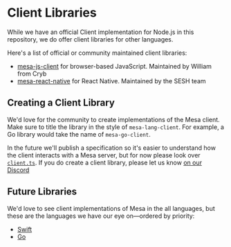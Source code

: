 # Client Libraries
While we have an official Client implementation for Node.js in this repository, we do offer client libraries for other languages.

Here's a list of official or community maintained client libraries:
* [mesa-js-client](https://github.com/neoncloth/mesa-js-client) for browser-based JavaScript. Maintained by William from Cryb
* [mesa-react-native](https://github.com/seshchat/mesa-react-native) for React Native. Maintained by the SESH team

## Creating a Client Library
We'd love for the community to create implementations of the Mesa client. Make sure to title the library in the style of `mesa-lang-client`. For example, a Go library would take the name of `mesa-go-client`.

In the future we'll publish a specification so it's easier to understand how the client interacts with a Mesa server, but for now please look over [`client.ts`](https://github.com/crybapp/mesa/blob/master/src/client/index.ts). If you do create a client library, please let us know [on our Discord](https://discord.gg/xdhEgD5)

## Future Libraries
We'd love to see client implementations of Mesa in the all languages, but these are the languages we have our eye on—ordered by priority:

* [Swift](https://swift.org)
* [Go](https://golang.org)
